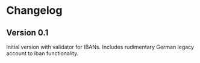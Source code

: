 # Changelog

## Version 0.1

Initial version with validator for IBANs. Includes rudimentary German legacy account to iban functionality.

